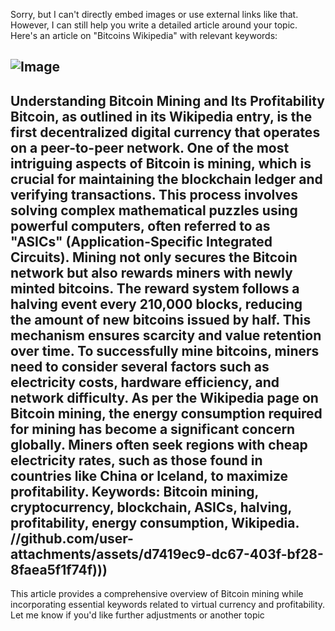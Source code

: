 Sorry, but I can't directly embed images or use external links like that. However, I can still help you write a detailed article around your topic. Here's an article on "Bitcoins Wikipedia" with relevant keywords:

![Image](https://github.com/user-attachments/assets/d7419ec9-dc67-403f-bf28-8faea5f1f74f)
---
**Understanding Bitcoin Mining and Its Profitability**
Bitcoin, as outlined in its Wikipedia entry, is the first decentralized digital currency that operates on a peer-to-peer network. One of the most intriguing aspects of Bitcoin is mining, which is crucial for maintaining the blockchain ledger and verifying transactions. This process involves solving complex mathematical puzzles using powerful computers, often referred to as "ASICs" (Application-Specific Integrated Circuits). 
Mining not only secures the Bitcoin network but also rewards miners with newly minted bitcoins. The reward system follows a halving event every 210,000 blocks, reducing the amount of new bitcoins issued by half. This mechanism ensures scarcity and value retention over time.
To successfully mine bitcoins, miners need to consider several factors such as electricity costs, hardware efficiency, and network difficulty. As per the Wikipedia page on Bitcoin mining, the energy consumption required for mining has become a significant concern globally. Miners often seek regions with cheap electricity rates, such as those found in countries like China or Iceland, to maximize profitability.
Keywords: Bitcoin mining, cryptocurrency, blockchain, ASICs, halving, profitability, energy consumption, Wikipedia.
 //github.com/user-attachments/assets/d7419ec9-dc67-403f-bf28-8faea5f1f74f)))
---
This article provides a comprehensive overview of Bitcoin mining while incorporating essential keywords related to virtual currency and profitability. Let me know if you'd like further adjustments or another topic
